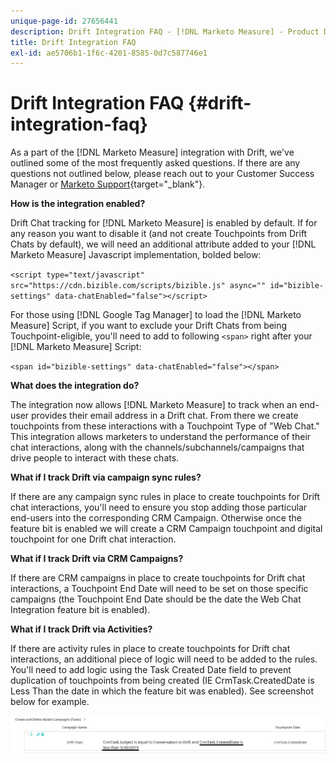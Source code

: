 ```yaml
---
unique-page-id: 27656441
description: Drift Integration FAQ - [!DNL Marketo Measure] - Product Documentation
title: Drift Integration FAQ
exl-id: ae5706b1-1f6c-4201-8585-0d7c587746e1
---
```

# Drift Integration FAQ {#drift-integration-faq}

As a part of the [!DNL Marketo Measure] integration with Drift, we've outlined some of the most frequently asked questions. If there are any questions not outlined below, please reach out to your Customer Success Manager or [Marketo Support](https://nation.marketo.com/t5/support/ct-p/Support){target="_blank"}.

**How is the integration enabled?**

Drift Chat tracking for [!DNL Marketo Measure] is enabled by default. If for any reason you want to disable it (and not create Touchpoints from Drift Chats by default), we will need an additional attribute added to your [!DNL Marketo Measure] Javascript implementation, bolded below:

`<script type="text/javascript" src="https://cdn.bizible.com/scripts/bizible.js" async="" id="bizible-settings" data-chatEnabled="false"></script>`

For those using [!DNL Google Tag Manager] to load the [!DNL Marketo Measure] Script, if you want to exclude your Drift Chats from being Touchpoint-eligible, you'll need to add to following `<span>` right after your [!DNL Marketo Measure] Script:

`<span id="bizible-settings" data-chatEnabled="false"></span>`

**What does the integration do?**

The integration now allows [!DNL Marketo Measure] to track when an end-user provides their email address in a Drift chat. From there we create touchpoints from these interactions with a Touchpoint Type of "Web Chat." This integration allows marketers to understand the performance of their chat interactions, along with the channels/subchannels/campaigns that drive people to interact with these chats.

**What if I track Drift via campaign sync rules?**

If there are any campaign sync rules in place to create touchpoints for Drift chat interactions, you'll need to ensure you stop adding those particular end-users into the corresponding CRM Campaign. Otherwise once the feature bit is enabled we will create a CRM Campaign touchpoint and digital touchpoint for one Drift chat interaction.

**What if I track Drift via CRM Campaigns?**

If there are CRM campaigns in place to create touchpoints for Drift chat interactions, a Touchpoint End Date will need to be set on those specific campaigns (the Touchpoint End Date should be the date the Web Chat Integration feature bit is enabled).

**What if I track Drift via Activities?**

If there are activity rules in place to create touchpoints for Drift chat interactions, an additional piece of logic will need to be added to the rules. You'll need to add logic using the Task Created Date field to prevent duplication of touchpoints from being created (IE CrmTask.CreatedDate is Less Than the date in which the feature bit was enabled). See screenshot below for example.

![](assets/activity-rule-drift.png)
